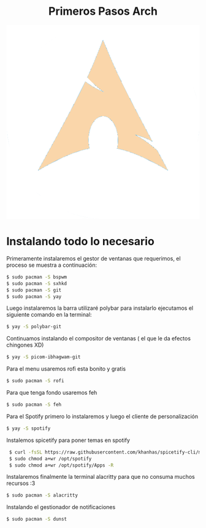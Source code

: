 <h1 align="center">Primeros Pasos Arch</h1>

<p align="center">
 
<img src="https://raw.githubusercontent.com/P4NAD3ROXIS/DotfilesForEverybody/main/Guide/Spanish-Version/Distros/Arch/archlinux.png">

</p>

# Instalando todo lo necesario

Primeramente instalaremos el gestor de ventanas que requerimos, el proceso se muestra a continuación:

```bash
$ sudo pacman -S bspwm
$ sudo pacman -S sxhkd
$ sudo pacman -S git
$ sudo pacman -S yay
```

Luego instalaremos la barra utilizaré polybar para instalarlo ejecutamos el siguiente comando en la terminal:

```bash
$ yay -S polybar-git
```

Continuamos instalando el compositor de ventanas ( el que le da efectos chingones XD)

```bash
$ yay -S picom-ibhagwam-git
```

Para el menu usaremos rofi esta bonito y gratis

```bash
$ sudo pacman -S rofi
```

Para que tenga fondo usaremos feh

```bash
$ sudo pacman -S feh
```

Para el Spotify primero lo instalaremos y luego el cliente de personalización

```bash
$ yay -S spotify
```

Instalemos spicetify para poner temas en spotify

```bash
 $ curl -fsSL https://raw.githubusercontent.com/khanhas/spicetify-cli/master/install.sh | sh
 $ sudo chmod a+wr /opt/spotify
 $ sudo chmod a+wr /opt/spotify/Apps -R
 ```

Instalaremos finalmente la terminal alacritty para que no consuma muchos recursos :3

```bash
$ sudo pacman -S alacritty
 ```

Instalando el gestionador de notificaciones

```bash
$ sudo pacman -S dunst
```
